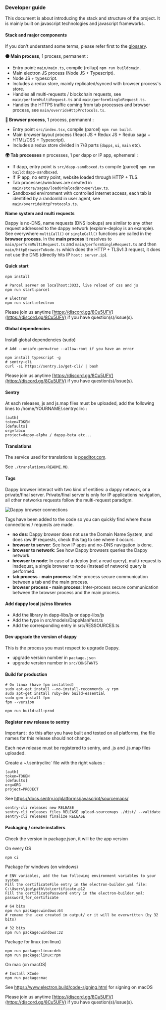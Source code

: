 ### Developer guide

This document is about introducing the stack and structure of the project. It is mainly built on javascript technologies and javascript frameworks.

#### Stack and major components

If you don't understand some terms, please refer first to the [glossary](https://dappy.tech/glossary).

**⚫ Main process**, 1 process, permanent :
- Entry point: `main/main.ts`, compile (rollup) `npm run build:main`.
- Main electron JS process (Node JS + Typescript).
- Node JS + typescript.
- Includes a redux store, mainly replicated/synced with browser process's store.
- Handles all multi-requests / blockchain requests, see `main/performMultiRequest.ts` and `main/performSingleRequest.ts`.
- Handles the HTTPS traffic coming from tab processes and browser process, see `main/overrideHttpProtocols.ts`.

**🐶 Browser process**, 1 process, permanent :
- Entry point `src/index.tsx`, compile (parcel) `npm run build`.
- Main browser layout process (React JS + Redux JS + Redux saga + HTML/CSS + Typescript).
- Includes a redux store divided in 7/8 parts (`dapps`, `ui`, `main` etc).

**🌍 Tab processes** n processes, 1 per dapp or IP app, ephemeral :
- If dapp, entry point is `src/dapp-sandboxed.ts` compile (parcel) `npm run build:dapp-sandboxed`.
- If IP app, no entry point, website loaded through HTTP + TLS.
- Tab processes/windows are created in `main/store/sagas/loadOrReloadBrowserView.ts`.
- Sandboxed environment with controlled internet access, each tab is identified by a randomId in user agent, see `main/overrideHttpProtocols.ts`.


**Name system and multi requests**

Dappy is no-DNS, name requests (DNS lookups) are similar to any other request addressed to the dappy network (explore-deploy is an example). See everywhere `multiCall()` or `singleCall()` functions are called in the **browser process**. In the **main process** it resolves to `main/performMultiRequest.ts` and `main/performSingleRequest.ts` and then `main/httpBrowserToNode.ts` which does the HTTP + TLSv1.3 request, it does not use the DNS (directly hits IP `host: server.ip`).

#### Quick start
```
npm install

# Parcel server on localhost:3033, live reload of css and js
npm run start:parcel

# Electron
npm run start:electron
```

Please join us anytime [https://discord.gg/8Cu5UFV](https://discord.gg/8Cu5UFV) if you have question(s)/issue(s).

#### Global dependencies

Install global dependencies (sudo)
```
# Add --unsafe-perm=true --allow-root if you have an error

npm install typescript -g
# sentry-cli
curl -sL https://sentry.io/get-cli/ | bash
```

Please join us anytime [https://discord.gg/8Cu5UFV](https://discord.gg/8Cu5UFV) if you have question(s)/issue(s).

#### Sentry

At each releases, js and js.map files must be uploaded, add the following lines to /home/YOURNAME/.sentryclirc :
```
[auth]
token=TOKEN
[defaults]
org=fabco
project=dappy-alpha / dappy-beta etc...
```
#### Translations

The service used for translations is [poeditor.com](https://poeditor.com).

See `./translations/README.MD`.

#### Tags

Dappy browser interact with two kind of entities: a dappy network, or a private/final server. Private/final server is only for IP applications navigation, all other networks requests follow the multi-request paradigm.

![Dappy browser connections](https://dappy.tech/images/dappy_browser_connections.jpg)

Tags have been added to the code so you can quickly find where those connections / requests are made.
- **no dns**: Dappy browser does not use the Domain Name System, and does raw IP requests, check this tag to see where it occurs.
- **browser to server**: See how IP apps and no-DNS navigation is done.
- **browser to network**: See how Dappy browsers queries the Dappy network.
- **browser to node**: In case of a deploy (not a read query), multi-request is inadequat, a single browser to node (instead of network) query is performed.
- **tab process - main process**: Inter-process secure communication between a tab and the main process.
- **browser process - main process**: Inter-process secure communication between the browser process and the main process.

#### Add dappy local js/css libraries

- Add the library in dapp-libs/js or dapp-libs/js
- Add the type in src/models/DappManifest.ts
- Add the corresponding entry in src/RESSOURCES.ts

#### Dev upgrade the version of dappy

This is the process you must respect to upgrade Dappy.

- upgrade version number in `package.json`
- upgrade version number in `src/CONSTANTS`

#### Build for production

```
# On linux (have fpm installed)
sudo apt-get install --no-install-recommends -y rpm
sudo apt-get install ruby-dev build-essential
sudo gem install fpm
fpm --version

npm run build:all:prod
```

#### Register new release to sentry

Important : do this after you have built and tested on all platforms, the file names for this release should not change.

Each new release must be registered to sentry, and .js and .js.map files uploaded.

Create a ~/.sentryclirc` file with the right values :
```
[auth]
token=TOKEN
[defaults]
org=ORG
project=PROJECT
```


See https://docs.sentry.io/platforms/javascript/sourcemaps/
```
sentry-cli releases new RELEASE
sentry-cli releases files RELEASE upload-sourcemaps ./dist/ --validate
sentry-cli releases finalize RELEASE
```

#### Packaging / create installers

Check the version in package.json, it will be the app version

On every OS
```
npm ci
```

Package for windows (on windows)
```
# ENV variables, add the two following environment variables to your system
Fill the certificateFile entry in the electron-builder.yml file:         C:\Users\joe\path\to\certificate.p12
Fill the certificatePassword entry in the electron-builder.yml:          password_for_certificate

# 64 bits
npm run package:windows:64
# rename the .exe created in output/ or it will be overwritten (by 32 bits)

# 32 bits
npm run package:windows:32
```

Package for linux (on linux)
```
npm run package:linux:deb
npm run package:linux:rpm
```

On mac (on macOS)
```
# Install XCode
npm run package:mac
```

See https://www.electron.build/code-signing.html for signing on macOS


Please join us anytime [https://discord.gg/8Cu5UFV](https://discord.gg/8Cu5UFV) if you have question(s)/issue(s).
